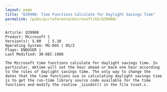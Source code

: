 ```yaml
---
layout: page
title: "Q39908: Time Functions Calculate for Daylight Savings Time"
permalink: /pubs/pc/reference/microsoft/kb/Q39908/
---
```


	Article: Q39908
	Product: Microsoft C
	Version(s): 5.00   | 5.10
	Operating System: MS-DOS | OS/2
	Flags: ENDUSER |
	Last Modified: 30-DEC-1988
	
	The Microsoft time functions calculate for daylight savings time. In
	particular, mktime will set the hour ahead or back one hour according
	to the rules of daylight savings time. The only way to change the
	dates that the time functions use in calculating daylight savings time
	is to get the run-time library source code available for the time
	functions and modify the routine _isindst() in the file tzset.c.
